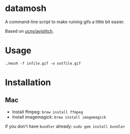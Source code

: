 datamosh
========

A command-line script to make ruining gifs a little bit easier.

Based on [ucnv/aviglitch](https://github.com/ucnv/aviglitch).

Usage
=====

```
./mosh -f infile.gif -o outfile.gif
```

Installation
============

## Mac
* Install ffmpeg: `brew install ffmpeg`
* Install imagemagick: `brew install imagemagick`

If you don't have `bundler` already: `sudo gem install bundler`
